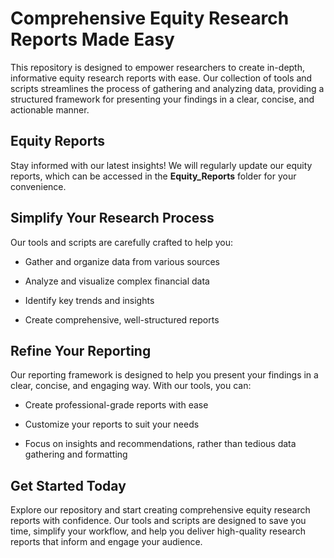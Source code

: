# Comprehensive Equity Research Reports Made Easy


This repository is designed to empower researchers to create in-depth, informative equity research reports with ease. Our collection of tools and scripts streamlines the process of gathering and analyzing data, providing a structured framework for presenting your findings in a clear, concise, and actionable manner.

## Equity Reports

Stay informed with our latest insights! We will regularly update our equity reports, which can be accessed in the **Equity_Reports** folder for your convenience.

## Simplify Your Research Process


Our tools and scripts are carefully crafted to help you:



- Gather and organize data from various sources

- Analyze and visualize complex financial data

- Identify key trends and insights

- Create comprehensive, well-structured reports


## Refine Your Reporting


Our reporting framework is designed to help you present your findings in a clear, concise, and engaging way. With our tools, you can:



- Create professional-grade reports with ease

- Customize your reports to suit your needs

- Focus on insights and recommendations, rather than tedious data gathering and formatting


## Get Started Today


Explore our repository and start creating comprehensive equity research reports with confidence. Our tools and scripts are designed to save you time, simplify your workflow, and help you deliver high-quality research reports that inform and engage your audience.


